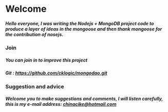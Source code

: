 # Welcome
##### Hello everyone, I was writing the Nodejs + MongoDB project code to produce a layer of ideas in the mongoose and then thank mongoose for the contribution of nosejs.
### Join
##### You can join in to improve this project
##### Git : https://github.com/cklogic/mongodao.git
### Suggestion and advice
##### Welcome you to make suggestions and comments, I will listen carefully, this is my e-mail address: chinacike@hotmail.com